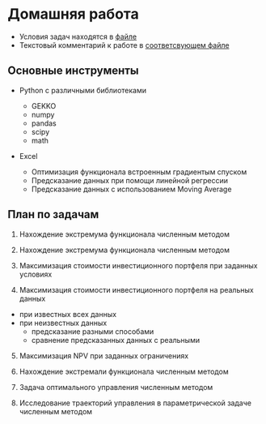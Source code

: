 # Домашняя работа

* Условия задач находятся в [файле](https://github.com/myupeshkov/Dynamic_optimization/blob/main/hw/Dynamic_optimization_homework.pdf)
* Текстовый комментарий к работе в [соответсвующем файле](https://github.com/myupeshkov/Dynamic_optimization/blob/main/hw/description_text.pdf)

## Основные инструменты

- Python с различными библиотеками
  - GEKKO
  - numpy
  - pandas
  - scipy
  - math
  
- Excel
  - Оптимизация функционала встроенным градиентым спуском
  - Предсказание данных при помощи линейной регрессии
  - Предсказание данных с использованием Moving Average

## План по задачам

1. Нахождение экстремума функционала численным методом

2. Нахождение экстремума функционала численным методом

3. Максимизация стоимости инвестиционного портфеля при заданных условиях

4. Максимизация стоимости инвестиционного портфеля на реальных данных
  - при известных всех данных
  - при неизвестных данных
    - предсказание разными способами
    - сравнение предсказанных данных с реальными
    
 5. Максимизация NPV при заданных ограничениях
 
 6. Нахождение экстремали функционала численным методом
 
 7. Задача оптимального управления численным методом
 
 8. Исследование траекторий управления в параметрической задаче численным методом
